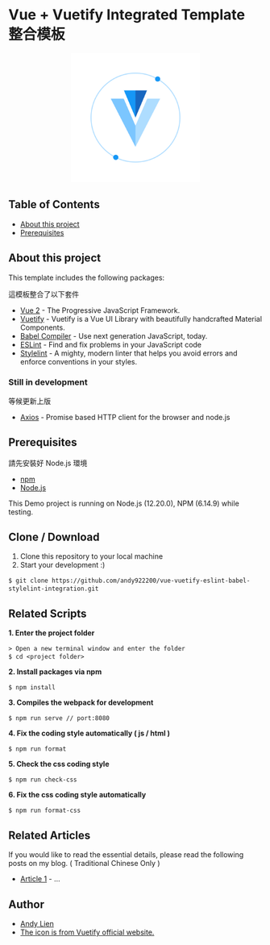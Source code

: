 # Vue + Vuetify Integrated Template 整合模板

<p align="center">
    <img src="./iconForReadme.png" alt="CocktailsLogo" width="256" height="256">
</p>

## Table of Contents
- [About this project](#about-this-project)
- [Prerequisites](#prerequisites)

## About this project 
<p>This template includes the following packages:</p>
<p>這模板整合了以下套件</p>

- [Vue 2](https://vuejs.org/) - The Progressive JavaScript Framework.
- [Vuetify](https://vuetifyjs.com/en/) - Vuetify is a Vue UI Library with beautifully handcrafted Material Components.
- [Babel Compiler](https://babeljs.io/) - Use next generation JavaScript, today.
- [ESLint](https://eslint.org/) - Find and fix problems in your JavaScript code
- [Stylelint](https://stylelint.io/) - A mighty, modern linter that helps you avoid errors and enforce conventions in your styles.

### Still in development
<p>等候更新上版</p>

- [Axios](https://github.com/axios/axios) - Promise based HTTP client for the browser and node.js

## Prerequisites
<p>請先安裝好 Node.js 環境</p>

- [npm](https://www.npmjs.com/get-npm)
- [Node.js](https://nodejs.org/en/download/)

This Demo project is running on Node.js (12.20.0), NPM (6.14.9) while testing.

## Clone / Download
1. Clone this repository to your local machine
2. Start your development :)

```
$ git clone https://github.com/andy922200/vue-vuetify-eslint-babel-stylelint-integration.git
```

## Related Scripts

**1. Enter the project folder**
```
> Open a new terminal window and enter the folder
$ cd <project folder>
```
**2. Install packages via npm**
```
$ npm install
```
**3. Compiles the webpack for development**
```
$ npm run serve // port:8080
```
**4. Fix the coding style automatically ( js / html )**
```
$ npm run format
```
**5. Check the css coding style**
```
$ npm run check-css
```

**6. Fix the css coding style automatically**
```
$ npm run format-css
```

## Related Articles
If you would like to read the essential details, please read the following posts on my blog. ( Traditional Chinese Only )
- [Article 1](https://smlpoints.com) - ...

## Author
- [Andy Lien](https://github.com/andy922200)
- [The icon is from Vuetify official website.](https://vuetifyjs.com/en/)